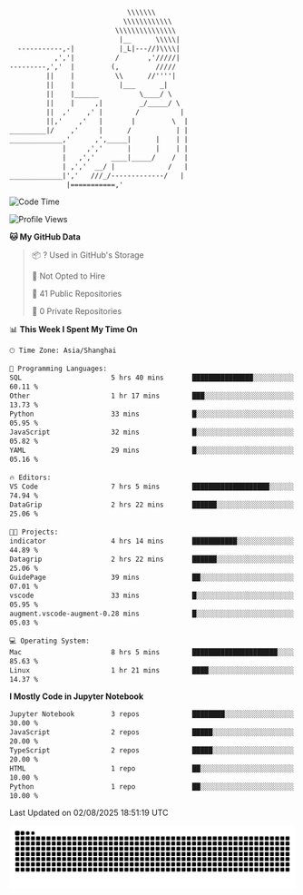 ```
                             \\\\\\\
                            \\\\\\\\\\\\
                          \\\\\\\\\\\\\\\
                           |__      \\\\\|
  -----------,-|           |_L|---//)\\\\|
           ,','|          /       ,'/////|
---------,','  |         (,         /////
         ||    |          \\      //''''|
         ||    |           |___      _|
         ||    |______          \____/ \
         ||    |     ,|         _/_____/ \
         ||  ,'    ,' |        /          |
         ||,'    ,'   |       |         \  |
_________|/    ,'     |      /           | |
_____________,'      ,',_____|      |    | |
             |     ,','      |      |    | |
             |   ,','    ____|_____/    /  |
             | ,','  __/ |             /   |
_____________|','   ///_/-------------/   |
              |===========,'
```

<!--START_SECTION:waka-->
![Code Time](http://img.shields.io/badge/Code%20Time-93%20hrs%2010%20mins-blue)

![Profile Views](http://img.shields.io/badge/Profile%20Views-0-blue)

**🐱 My GitHub Data** 

> 📦 ? Used in GitHub's Storage 
 > 
> 🚫 Not Opted to Hire
 > 
> 📜 41 Public Repositories 
 > 
> 🔑 0 Private Repositories 
 > 
📊 **This Week I Spent My Time On** 

```text
🕑︎ Time Zone: Asia/Shanghai

💬 Programming Languages: 
SQL                      5 hrs 40 mins       ███████████████░░░░░░░░░░   60.11 % 
Other                    1 hr 17 mins        ███░░░░░░░░░░░░░░░░░░░░░░   13.73 % 
Python                   33 mins             █░░░░░░░░░░░░░░░░░░░░░░░░   05.95 % 
JavaScript               32 mins             █░░░░░░░░░░░░░░░░░░░░░░░░   05.82 % 
YAML                     29 mins             █░░░░░░░░░░░░░░░░░░░░░░░░   05.16 % 

🔥 Editors: 
VS Code                  7 hrs 5 mins        ███████████████████░░░░░░   74.94 % 
DataGrip                 2 hrs 22 mins       ██████░░░░░░░░░░░░░░░░░░░   25.06 % 

🐱‍💻 Projects: 
indicator                4 hrs 14 mins       ███████████░░░░░░░░░░░░░░   44.89 % 
Datagrip                 2 hrs 22 mins       ██████░░░░░░░░░░░░░░░░░░░   25.06 % 
GuidePage                39 mins             ██░░░░░░░░░░░░░░░░░░░░░░░   07.01 % 
vscode                   33 mins             █░░░░░░░░░░░░░░░░░░░░░░░░   05.95 % 
augment.vscode-augment-0.28 mins             █░░░░░░░░░░░░░░░░░░░░░░░░   05.03 % 

💻 Operating System: 
Mac                      8 hrs 5 mins        █████████████████████░░░░   85.63 % 
Linux                    1 hr 21 mins        ████░░░░░░░░░░░░░░░░░░░░░   14.37 % 
```

**I Mostly Code in Jupyter Notebook** 

```text
Jupyter Notebook         3 repos             ████████░░░░░░░░░░░░░░░░░   30.00 % 
JavaScript               2 repos             █████░░░░░░░░░░░░░░░░░░░░   20.00 % 
TypeScript               2 repos             █████░░░░░░░░░░░░░░░░░░░░   20.00 % 
HTML                     1 repo              ██░░░░░░░░░░░░░░░░░░░░░░░   10.00 % 
Python                   1 repo              ██░░░░░░░░░░░░░░░░░░░░░░░   10.00 % 
```




 Last Updated on 02/08/2025 18:51:19 UTC
<!--END_SECTION:waka-->

<picture>
  <source media="(prefers-color-scheme: dark)" srcset="https://raw.githubusercontent.com/yuemanly/yuemanly/output/github-contribution-grid-snake-dark.svg" />
  <source media="(prefers-color-scheme: light)" srcset="https://raw.githubusercontent.com/yuemanly/yuemanly/output/github-contribution-grid-snake.svg" />
  <img alt="github-snake" src="https://raw.githubusercontent.com/yuemanly/yuemanly/output/github-contribution-grid-snake.svg" />
</picture>
<!--
**yuemanly/yuemanly** is a ✨ _special_ ✨ repository because its `README.md` (this file) appears on your GitHub profile.

Here are some ideas to get you started:

- 🔭 I’m currently working on ...
- 🌱 I’m currently learning ...
- 👯 I’m looking to collaborate on ...
- 🤔 I’m looking for help with ...
- 💬 Ask me about ...
- 📫 How to reach me: ...
- 😄 Pronouns: ...
- ⚡ Fun fact: ...
-->

